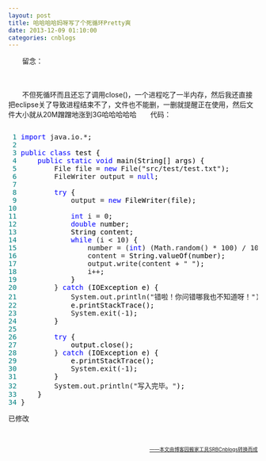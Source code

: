 ```yaml
---
layout: post
title: 哈哈哈哈妈呀写了个死循环Pretty爽
date: 2013-12-09 01:10:00
categories: cnblogs
---
```


<p>　　留念：</p>
<p>　　<img src="http://images.cnitblog.com/blog/580469/201312/09090727-e6b6351101cf4570812372b36294c1b6.png" alt="" /></p>
<p>　　不但死循环而且还忘了调用close()，一个进程吃了一半内存，然后我还直接把eclipse关了导致进程结束不了，文件也不能删，一删就提醒正在使用，然后文件大小就从20M蹭蹭地涨到3G哈哈哈哈哈　　代码：</p>
<div class="cnblogs_code" onclick="cnblogs_code_show('216a9329-98db-4245-bb78-7471b8a8b8ea')"><img id="code_img_closed_216a9329-98db-4245-bb78-7471b8a8b8ea" class="code_img_closed" src="http://images.cnblogs.com/OutliningIndicators/ContractedBlock.gif" alt="" /><img id="code_img_opened_216a9329-98db-4245-bb78-7471b8a8b8ea" class="code_img_opened" style="display: none;" onclick="cnblogs_code_hide('216a9329-98db-4245-bb78-7471b8a8b8ea',event)" src="http://images.cnblogs.com/OutliningIndicators/ExpandedBlockStart.gif" alt="" />
<div id="cnblogs_code_open_216a9329-98db-4245-bb78-7471b8a8b8ea" class="cnblogs_code_hide">
<pre><span style="color: #008080;"> 1</span> <span style="color: #0000ff;">import</span> java.io.*<span style="color: #000000;">;
</span><span style="color: #008080;"> 2</span> 
<span style="color: #008080;"> 3</span> <span style="color: #0000ff;">public</span> <span style="color: #0000ff;">class</span><span style="color: #000000;"> test {
</span><span style="color: #008080;"> 4</span>     <span style="color: #0000ff;">public</span> <span style="color: #0000ff;">static</span> <span style="color: #0000ff;">void</span><span style="color: #000000;"> main(String[] args) {
</span><span style="color: #008080;"> 5</span>         File file = <span style="color: #0000ff;">new</span> File("src/test/test.txt"<span style="color: #000000;">);
</span><span style="color: #008080;"> 6</span>         FileWriter output = <span style="color: #0000ff;">null</span><span style="color: #000000;">;
</span><span style="color: #008080;"> 7</span>         
<span style="color: #008080;"> 8</span>         <span style="color: #0000ff;">try</span><span style="color: #000000;"> {
</span><span style="color: #008080;"> 9</span>             output = <span style="color: #0000ff;">new</span><span style="color: #000000;"> FileWriter(file);
</span><span style="color: #008080;">10</span>             
<span style="color: #008080;">11</span>             <span style="color: #0000ff;">int</span> i = 0<span style="color: #000000;">;
</span><span style="color: #008080;">12</span>             <span style="color: #0000ff;">double</span><span style="color: #000000;"> number;
</span><span style="color: #008080;">13</span> <span style="color: #000000;">            String content;
</span><span style="color: #008080;">14</span>             <span style="color: #0000ff;">while</span> (i &lt; 10<span style="color: #000000;">) {
</span><span style="color: #008080;">15</span>                 number = (<span style="color: #0000ff;">int</span>) (Math.random() * 100) / 100.0<span style="color: #000000;">;
</span><span style="color: #008080;">16</span>                 content =<span style="color: #000000;"> String.valueOf(number);
</span><span style="color: #008080;">17</span>                 output.write(content + " "<span style="color: #000000;">);
</span><span style="color: #008080;">18</span>                 i++<span style="color: #000000;">;
</span><span style="color: #008080;">19</span> <span style="color: #000000;">            }
</span><span style="color: #008080;">20</span>         } <span style="color: #0000ff;">catch</span><span style="color: #000000;"> (IOException e) {
</span><span style="color: #008080;">21</span>             System.out.println("错啦！你问错哪我也不知道呀！"<span style="color: #000000;">);
</span><span style="color: #008080;">22</span> <span style="color: #000000;">            e.printStackTrace();
</span><span style="color: #008080;">23</span>             System.exit(-1<span style="color: #000000;">);
</span><span style="color: #008080;">24</span> <span style="color: #000000;">        }
</span><span style="color: #008080;">25</span>         
<span style="color: #008080;">26</span>         <span style="color: #0000ff;">try</span><span style="color: #000000;"> {
</span><span style="color: #008080;">27</span> <span style="color: #000000;">            output.close();
</span><span style="color: #008080;">28</span>         } <span style="color: #0000ff;">catch</span><span style="color: #000000;"> (IOException e) {
</span><span style="color: #008080;">29</span> <span style="color: #000000;">            e.printStackTrace();
</span><span style="color: #008080;">30</span>             System.exit(-1<span style="color: #000000;">);
</span><span style="color: #008080;">31</span> <span style="color: #000000;">        }
</span><span style="color: #008080;">32</span>         System.out.println("写入完毕。"<span style="color: #000000;">);
</span><span style="color: #008080;">33</span> <span style="color: #000000;">    }
</span><span style="color: #008080;">34</span> }</pre>
</div>
<span class="cnblogs_code_collapse">已修改</span></div>
<p>&nbsp;</p>

<div align=right><a href="https://github.com/mlxy"><font size=1>——本文由博客园搬家工具SRBCnblogs转换而成</font></a></div>